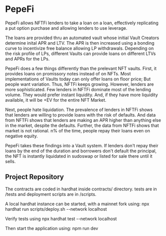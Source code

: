 # PepeFi

PepeFi allows NFTFi lenders to take a loan on a loan, effectively replicating a put option purchase and allowing lenders to use leverage. 

The loans are provided thru an automated vault whose initial Vault Creators determine inital APR and LTV. The APR is then increased using a bonding curve to incentivize free balance allowing LP withdrawals. Depending on the risk profile of LPs, different Vaults can provide loans on different LTVs and APRs for the LPs.

PepeFi does a few things differently than the prelevant NFT vaults. First, it provides loans on promissory notes instead of on NFTs. Most implementations of Vaults today can only offer loans on floor price; But people want variation. Thus, NFTFi keeps growing. However, lenders are more sophisticated. Few lenders in NFTFi dominate most of the lending volume. They would prefer instant liquidity. And, if they have more liquidity available, it will be +EV for the entire NFT Market.

Next, people hate liquidation. The prevalence of lenders in NFTFi shows that lenders are willing to provide loans with the risk of defaults. And data from NFTFi shows that lenders are making an APR higher than anything else in the market, despite the defaults. Further, the data from NFTFi shows that market is not rational. n% of the time, people repay their loans even on negative equity. 

PepeFi takes these findings into a Vault system. If lenders don't repay their loans by the end of the duration and borrowers don't default the principal, the NFT is instantly liquidated in sudoswap or listed for sale there until it sells.


## Project Repository
The contracts are coded in hardhat inside contracts/ directory. tests are in /tests and deployment scripts are in /scripts.

A local hardhat instance can be started, with a mainnet fork using:
    npx hardhat run scripts/deploy.sh --network localhost

Verify tests using
    npx hardhat test --network localhost

Then start the application using:
    npm run dev
